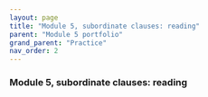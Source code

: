 ```yaml
---
layout: page
title: "Module 5, subordinate clauses: reading"
parent: "Module 5 portfolio"
grand_parent: "Practice"
nav_order: 2
---
```


### Module 5, subordinate clauses: reading